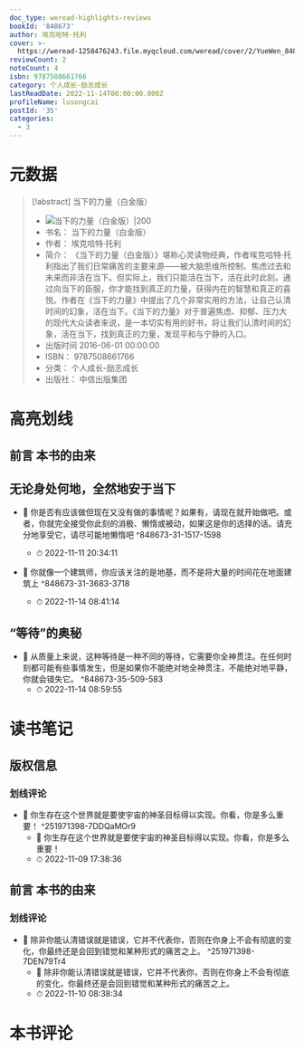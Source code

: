 ```yaml
---
doc_type: weread-highlights-reviews
bookId: '848673'
author: 埃克哈特·托利
cover: >-
  https://weread-1258476243.file.myqcloud.com/weread/cover/2/YueWen_848673/t7_YueWen_848673.jpg
reviewCount: 2
noteCount: 4
isbn: 9787508661766
category: 个人成长-励志成长
lastReadDate: 2022-11-14T00:00:00.000Z
profileName: lusongcai
postId: '35'
categories:
  - 3
---
```

# 元数据
> [!abstract] 当下的力量（白金版）
> - ![ 当下的力量（白金版）|200](https://weread-1258476243.file.myqcloud.com/weread/cover/2/YueWen_848673/t7_YueWen_848673.jpg)
> - 书名： 当下的力量（白金版）
> - 作者： 埃克哈特·托利
> - 简介： 《当下的力量（白金版）》堪称心灵读物经典，作者埃克哈特·托利指出了我们日常痛苦的主要来源——被大脑思维所控制、焦虑过去和未来而非活在当下。但实际上，我们只能活在当下，活在此时此刻。通过向当下的臣服，你才能找到真正的力量，获得内在的智慧和真正的喜悦。作者在《当下的力量》中提出了几个非常实用的方法，让自己认清时间的幻象，活在当下。《当下的力量》对于普遍焦虑、抑郁、压力大的现代大众读者来说，是一本切实有用的好书，将让我们认清时间的幻象，活在当下，找到真正的力量，发现平和与宁静的入口。
> - 出版时间 2016-06-01 00:00:00
> - ISBN： 9787508661766
> - 分类： 个人成长-励志成长
> - 出版社： 中信出版集团

# 高亮划线

## 前言 本书的由来

 
## 无论身处何地，全然地安于当下


- 📌 你是否有应该做但现在又没有做的事情呢？如果有，请现在就开始做吧。或者，你就完全接受你此刻的消极、懒惰或被动，如果这是你的选择的话。请充分地享受它，请尽可能地懒惰吧 ^848673-31-1517-1598
    - ⏱ 2022-11-11 20:34:11 

- 📌 你就像一个建筑师，你应该关注的是地基，而不是将大量的时间花在地面建筑上 ^848673-31-3683-3718
    - ⏱ 2022-11-14 08:41:14 
## “等待”的奥秘


- 📌 从质量上来说，这种等待是一种不同的等待，它需要你全神贯注。在任何时刻都可能有些事情发生，但是如果你不能绝对地全神贯注，不能绝对地平静，你就会错失它。 ^848673-35-509-583
    - ⏱ 2022-11-14 08:59:55 
# 读书笔记

## 版权信息

### 划线评论
- 📌 你生存在这个世界就是要使宇宙的神圣目标得以实现。你看，你是多么重要！  ^251971398-7DDQaMOr9
    - 💭 你生存在这个世界就是要使宇宙的神圣目标得以实现。你看，你是多么重要！
    - ⏱ 2022-11-09 17:38:36
   
## 前言 本书的由来

### 划线评论
- 📌 除非你能认清错误就是错误，它并不代表你，否则在你身上不会有彻底的变化，你最终还是会回到错觉和某种形式的痛苦之上。  ^251971398-7DEN79Tr4
    - 💭 除非你能认清错误就是错误，它并不代表你，否则在你身上不会有彻底的变化，你最终还是会回到错觉和某种形式的痛苦之上。
    - ⏱ 2022-11-10 08:38:34
   
# 本书评论
